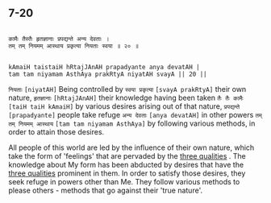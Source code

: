 ## 7-20


```shloka-sa

कामैः तैस्तैः हृतज्ञानाः प्रपद्यन्ते अन्य देवताः ।
तम् तम् नियमम् आस्थाय प्रकृत्या नियताः स्वया ॥ २० ॥

```
```shloka-sa-hk

kAmaiH taistaiH hRtajJAnAH prapadyante anya devatAH |
tam tam niyamam AsthAya prakRtyA niyatAH svayA || 20 ||

```
`नियताः` `[niyatAH]` Being controlled by `स्वया प्रकृत्या` `[svayA prakRtyA]` their own nature, `हृतज्ञानाः` `[hRtajJAnAH]` their knowledge having been taken `तैः तैः कामैः` `[taiH taiH kAmaiH]` by various desires arising out of that nature, `प्रपद्यन्ते` `[prapadyante]` people take refuge `अन्य देवताः` `[anya devatAH]` in other powers `तम् तम् नियमम् आस्थाय` `[tam tam niyamam AsthAya]` by following various methods, in order to attain those desires.

All people of this world are led by the influence of their own nature, which take the form of 'feelings' that are pervaded by the 
[three qualities](satva_rajas_tamas)
. The knowledge about My form has been abducted by desires that have the 
[three qualities](satva_rajas_tamas)
 prominent in them. In order to satisfy those desires, they seek refuge in powers other than Me. They follow various methods to please others - methods that go against their 'true nature'. 




